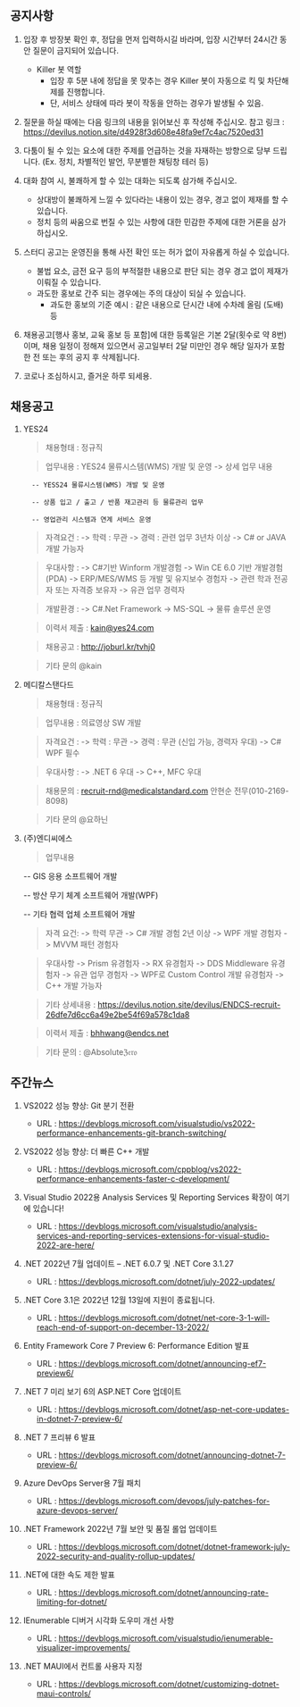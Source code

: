 ## 공지사항
1) 입장 후 방장봇 확인 후, 정답을 먼저 입력하시길 바라며, 입장 시간부터 24시간 동안 질문이 금지되어 있습니다.
   - Killer 봇 역할
        * 입장 후 5분 내에 정답을 못 맞추는 경우 Killer 봇이 자동으로 킥 및 차단해제를 진행합니다.
        * 단, 서비스 상태에 따라 봇이 작동을 안하는 경우가 발생될 수 있음.

2) 질문을 하실 때에는 다음 링크의 내용을 읽어보신 후 작성해 주십시오.
   참고 링크 : https://devilus.notion.site/d4928f3d608e48fa9ef7c4ac7520ed31

3) 다툼이 될 수 있는 요소에 대한 주제를 언급하는 것을 자재하는 방향으로 당부 드립니다.
   (Ex. 정치, 차별적인 발언, 무분별한 채팅창 테러 등)

4) 대화 참여 시, 불쾌하게 할 수 있는 대화는 되도록 삼가해 주십시오.
    - 상대방이 불쾌하게 느낄 수 있다라는 내용이 있는 경우, 경고 없이 제재를 할 수 있습니다.
    - 정치 등의 싸움으로 번질 수 있는 사항에 대한 민감한 주제에 대한 거론을 삼가하십시오.

5) 스터디 공고는 운영진을 통해 사전 확인 또는 허가 없이 자유롭게 하실 수 있습니다.
    - 불법 요소, 금전 요구 등의 부적절한 내용으로 판단 되는 경우 경고 없이 제재가 이뤄질 수 있습니다.
    - 과도한 홍보로 간주 되는 경우에는 주의 대상이 되실 수 있습니다.
        * 과도한 홍보의 기준 예시 : 같은 내용으로 단시간 내에 수차례 올림 (도배) 등

6) 채용공고[행사 홍보, 교육 홍보 등 포함]에 대한 등록일은 기본 2달(횟수로 약 8번)이며,
   채용 일정이 정해져 있으면서 공고일부터 2달 미만인 경우 해당 일자가 포함한 전 또는 후의 공지 후 삭제됩니다.

7) 코로나 조심하시고, 즐거운 하루 되세용.

## 채용공고
1) YES24

   > 채용형태 : 정규직

   > 업무내용 : YES24 물류시스템(WMS) 개발 및 운영
      -> 상세 업무 내용
        
         -- YESS24 물류시스템(WMS) 개발 및 운영
        
         -- 상품 입고 / 출고 / 반품 재고관리 등 물류관리 업무
        
         -- 영업관리 시스템과 연계 서비스 운영
  
   > 자격요건 :
      -> 학력 : 무관
      -> 경력 : 관련 업무 3년차 이상
      -> C# or JAVA 개발 가능자
    
   > 우대사항 :
      -> C#기반 Winform 개발경험
      -> Win CE 6.0 기반 개발경험(PDA)
      -> ERP/MES/WMS 등 개발 및 유지보수 경험자
      -> 관련 학과 전공자 또는 자격증 보유자
      -> 유관 업무 경력자
    
   > 개발환경 :
      -> C#.Net Framework
      -> MS-SQL
      -> 물류 솔루션 운영
    
   > 이력서 제출 : kain@yes24.com
  
   > 채용공고 : http://joburl.kr/tvhj0
  
   > 기타 문의 @kain

2) 메디칼스탠다드

   > 채용형태 : 정규직

   > 업무내용 : 의료영상 SW 개발
  
   > 자격요건 :
      -> 학력 : 무관
      -> 경력 : 무관 (신입 가능, 경력자 우대)
      -> C# WPF 필수

   > 우대사항 :
      -> .NET 6 우대
      -> C++, MFC 우대
    
   > 채용문의 : recruit-rnd@medicalstandard.com
               안현순 전무(010-2169-8098)

   > 기타 문의 @요하닌

3) (주)엔디씨에스

   > 업무내용
      
      -- GIS 응용 소프트웨어 개발
      
      -- 방산 무기 체계 소프트웨어 개발(WPF)
      
      -- 기타 협력 업체 소프트웨어 개발
      
   > 자격 요건:
      -> 학력 무관
      -> C# 개발 경험 2년 이상
      -> WPF 개발 경험자
      -> MVVM 패턴 경험자
      
   > 우대사항
      -> Prism 유경험자
      -> RX 유경험자
      -> DDS Middleware 유경험자
      -> 유관 업무 경험자
      -> WPF로 Custom Control 개발 유경험자
      -> C++ 개발 가능자
      
   > 기타 상세내용 : https://devilus.notion.site/devilus/ENDCS-recruit-26dfe7d6cc6a49e2be54f69a578c1da8
      
   > 이력서 제출 : bhhwang@endcs.net 
     
   > 기타 문의 : @Absoluteℨ𝔢𝔯𝔬 

## 주간뉴스
1) VS2022 성능 향상: Git 분기 전환
    - URL : https://devblogs.microsoft.com/visualstudio/vs2022-performance-enhancements-git-branch-switching/

2) VS2022 성능 향상: 더 빠른 C++ 개발
    - URL : https://devblogs.microsoft.com/cppblog/vs2022-performance-enhancements-faster-c-development/

3) Visual Studio 2022용 Analysis Services 및 Reporting Services 확장이 여기에 있습니다!
    - URL : https://devblogs.microsoft.com/visualstudio/analysis-services-and-reporting-services-extensions-for-visual-studio-2022-are-here/

4) .NET 2022년 7월 업데이트 – .NET 6.0.7 및 .NET Core 3.1.27
    - URL : https://devblogs.microsoft.com/dotnet/july-2022-updates/

5) .NET Core 3.1은 2022년 12월 13일에 지원이 종료됩니다.
    - URL : https://devblogs.microsoft.com/dotnet/net-core-3-1-will-reach-end-of-support-on-december-13-2022/

6) Entity Framework Core 7 Preview 6: Performance Edition 발표
    - URL : https://devblogs.microsoft.com/dotnet/announcing-ef7-preview6/

7) .NET 7 미리 보기 6의 ASP.NET Core 업데이트
    - URL : https://devblogs.microsoft.com/dotnet/asp-net-core-updates-in-dotnet-7-preview-6/

8) .NET 7 프리뷰 6 발표
    - URL : https://devblogs.microsoft.com/dotnet/announcing-dotnet-7-preview-6/

9) Azure DevOps Server용 7월 패치
    - URL : https://devblogs.microsoft.com/devops/july-patches-for-azure-devops-server/

10) .NET Framework 2022년 7월 보안 및 품질 롤업 업데이트
    - URL : https://devblogs.microsoft.com/dotnet/dotnet-framework-july-2022-security-and-quality-rollup-updates/

11) .NET에 대한 속도 제한 발표
    - URL : https://devblogs.microsoft.com/dotnet/announcing-rate-limiting-for-dotnet/

12) IEnumerable 디버거 시각화 도우미 개선 사항
    - URL : https://devblogs.microsoft.com/visualstudio/ienumerable-visualizer-improvements/

13) .NET MAUI에서 컨트롤 사용자 지정
    - URL : https://devblogs.microsoft.com/dotnet/customizing-dotnet-maui-controls/
